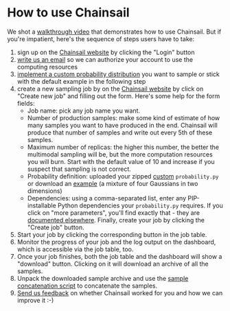 # How to use Chainsail

We shot a [walkthrough video](https://www.youtube.com/watch?v=ff8MsJCktO0) that demonstrates how to use Chainsail.
But if you're impatient, here's the sequence of steps users have to take:

1. sign up on the [Chainsail website](https://chainsail.io) by clicking the "Login" button
2. [write us an email](mailto:support@chainsail.io) so we can authorize your account to use the computing resources
3. [implement a custom probability distribution](./defining_custom_probability.md) you want to sample or stick with the default example in the following step
4. create a new sampling job by on the [Chainsail website](https://chainsail.io) by click on "Create new job" and filling out the form. Here's some help for the form fields:
   - Job name: pick any job name you want.
   - Number of production samples: make some kind of estimate of how many samples you want to have produced in the end. Chainsail will produce that number of samples and write out every 5th of these samples.
   - Maximum number of replicas: the higher this number, the better the multimodal sampling will be, but the more computation resources you will burn. Start with the default value of 10 and increase if you suspect that sampling is not correct.
   - Probability definition: uploaded your zipped [custom](./defining_custom_probability.md) `probability.py` or download an [example](https://storage.googleapis.com/resaas-dev-public/mixture.zip) (a mixture of four Gaussians in two dimensions) 
   - Dependencies: using a comma-separated list, enter any PIP-installable Python dependencies your `probability.py` requires.
If you click on "more parameters", you'll find exactly that - they are [documented elsewhere](./parameters.md).
Finally, create your job by clicking the "Create job" button.
5. Start your job by clicking the corresponding button in the job table.
6. Monitor the progress of your job and the log output on the dashboard, which is accessible via the job table, too.
7. Once your job finishes, both the job table and the dashboard will show a "download" button. Clicking on it will download an archive of all the samples.
8. Unpack the downloaded sample archive and use the [sample concatenation script](./chainsail_helpers/scripts/concatenate_samples.py) to concatenate the samples.
9. [Send us feedback](mailto:support@chainsail.io) on whether Chainsail worked for you and how we can improve it :-)
